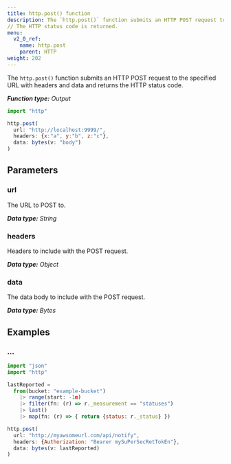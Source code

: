 ```yaml
---
title: http.post() function
description: The `http.post()` function submits an HTTP POST request to the specified URL with headers and data.
// The HTTP status code is returned.
menu:
  v2_0_ref:
    name: http.post
    parent: HTTP
weight: 202
---
```


The `http.post()` function submits an HTTP POST request to the specified URL with
headers and data and returns the HTTP status code.

_**Function type:** Output_

```js
import "http"

http.post(
  url: "http://localhost:9999/",
  headers: {x:"a", y:"b", z:"c"},
  data: bytes(v: "body")
)
```

## Parameters

### url
The URL to POST to.

_**Data type:** String_

### headers
Headers to include with the POST request.

_**Data type:** Object_

### data
The data body to include with the POST request.

_**Data type:** Bytes_

## Examples

### ...
```js
import "json"
import "http"

lastReported =
  from(bucket: "example-bucket")
    |> range(start: -1m)
    |> filter(fn: (r) => r._measurement == "statuses")
    |> last()
    |> map(fn: (r) => { return {status: r._status} })

http.post(
  url: "http://myawsomeurl.com/api/notify",
  headers: {Authorization: "Bearer mySuPerSecRetTokEn"},
  data: bytes(v: lastReported)
)
```
